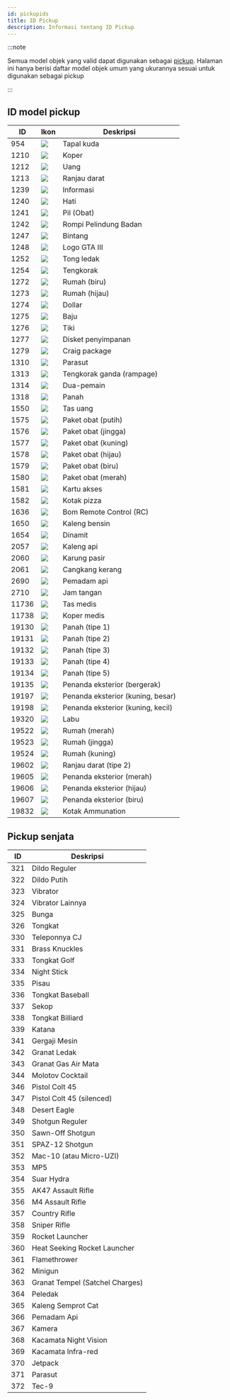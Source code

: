 ```yaml
---
id: pickupids
title: ID Pickup
description: Informasi tentang ID Pickup
---
```


:::note

Semua model objek yang valid dapat digunakan sebagai [pickup](../functions/CreatePickup). Halaman ini hanya berisi daftar model objek umum yang ukurannya sesuai untuk digunakan sebagai pickup

:::

## ID model pickup

| ID    | Ikon                              | Deskripsi                         |
| ----- | --------------------------------- | --------------------------------- |
| 954   | ![](/images/pickups/pickup1.png)  | Tapal kuda                        |
| 1210  | ![](/images/pickups/pickup2.png)  | Koper                             |
| 1212  | ![](/images/pickups/pickup3.png)  | Uang                              |
| 1213  | ![](/images/pickups/pickup4.png)  | Ranjau darat                      |
| 1239  | ![](/images/pickups/pickup5.png)  | Informasi                         |
| 1240  | ![](/images/pickups/pickup6.png)  | Hati                              |
| 1241  | ![](/images/pickups/pickup7.png)  | Pil (Obat)                        |
| 1242  | ![](/images/pickups/pickup8.png)  | Rompi Pelindung Badan             |
| 1247  | ![](/images/pickups/pickup9.png)  | Bintang                           |
| 1248  | ![](/images/pickups/pickup10.png) | Logo GTA III                      |
| 1252  | ![](/images/pickups/pickup11.png) | Tong ledak                        |
| 1254  | ![](/images/pickups/pickup12.png) | Tengkorak                         |
| 1272  | ![](/images/pickups/pickup13.png) | Rumah (biru)                      |
| 1273  | ![](/images/pickups/pickup14.png) | Rumah (hijau)                     |
| 1274  | ![](/images/pickups/pickup15.png) | Dollar                            |
| 1275  | ![](/images/pickups/pickup16.png) | Baju                              |
| 1276  | ![](/images/pickups/pickup17.png) | Tiki                              |
| 1277  | ![](/images/pickups/pickup18.png) | Disket penyimpanan                |
| 1279  | ![](/images/pickups/pickup19.png) | Craig package                     |
| 1310  | ![](/images/pickups/pickup20.png) | Parasut                           |
| 1313  | ![](/images/pickups/pickup21.png) | Tengkorak ganda (rampage)         |
| 1314  | ![](/images/pickups/pickup22.png) | Dua-pemain                        |
| 1318  | ![](/images/pickups/pickup23.png) | Panah                             |
| 1550  | ![](/images/pickups/pickup24.png) | Tas uang                          |
| 1575  | ![](/images/pickups/pickup25.png) | Paket obat (putih)                |
| 1576  | ![](/images/pickups/pickup26.png) | Paket obat (jingga)               |
| 1577  | ![](/images/pickups/pickup27.png) | Paket obat (kuning)               |
| 1578  | ![](/images/pickups/pickup28.png) | Paket obat (hijau)                |
| 1579  | ![](/images/pickups/pickup29.png) | Paket obat (biru)                 |
| 1580  | ![](/images/pickups/pickup30.png) | Paket obat (merah)                |
| 1581  | ![](/images/pickups/pickup31.png) | Kartu akses                       |
| 1582  | ![](/images/pickups/pickup32.png) | Kotak pizza                       |
| 1636  | ![](/images/pickups/pickup33.png) | Bom Remote Control (RC)           |
| 1650  | ![](/images/pickups/pickup34.png) | Kaleng bensin                     |
| 1654  | ![](/images/pickups/pickup35.png) | Dinamit                           |
| 2057  | ![](/images/pickups/pickup36.png) | Kaleng api                        |
| 2060  | ![](/images/pickups/pickup37.png) | Karung pasir                      |
| 2061  | ![](/images/pickups/pickup38.png) | Cangkang kerang                   |
| 2690  | ![](/images/pickups/pickup39.png) | Pemadam api                       |
| 2710  | ![](/images/pickups/pickup40.png) | Jam tangan                        |
| 11736 | ![](/images/pickups/pickup41.png) | Tas medis                         |
| 11738 | ![](/images/pickups/pickup42.png) | Koper medis                       |
| 19130 | ![](/images/pickups/pickup43.png) | Panah (tipe 1)                    |
| 19131 | ![](/images/pickups/pickup44.png) | Panah (tipe 2)                    |
| 19132 | ![](/images/pickups/pickup45.png) | Panah (tipe 3)                    |
| 19133 | ![](/images/pickups/pickup46.png) | Panah (tipe 4)                    |
| 19134 | ![](/images/pickups/pickup47.png) | Panah (tipe 5)                    |
| 19135 | ![](/images/pickups/pickup48.png) | Penanda eksterior (bergerak)      |
| 19197 | ![](/images/pickups/pickup49.png) | Penanda eksterior (kuning, besar) |
| 19198 | ![](/images/pickups/pickup50.png) | Penanda eksterior (kuning, kecil) |
| 19320 | ![](/images/pickups/pickup51.png) | Labu                              |
| 19522 | ![](/images/pickups/pickup52.png) | Rumah (merah)                     |
| 19523 | ![](/images/pickups/pickup53.png) | Rumah (jingga)                    |
| 19524 | ![](/images/pickups/pickup54.png) | Rumah (kuning)                    |
| 19602 | ![](/images/pickups/pickup55.png) | Ranjau darat (tipe 2)             |
| 19605 | ![](/images/pickups/pickup56.png) | Penanda eksterior (merah)         |
| 19606 | ![](/images/pickups/pickup57.png) | Penanda eksterior (hijau)         |
| 19607 | ![](/images/pickups/pickup58.png) | Penanda eksterior (biru)          |
| 19832 | ![](/images/pickups/pickup59.png) | Kotak Ammunation                  |

## Pickup senjata

| ID  | Deskripsi                       |
| --- | ------------------------------- |
| 321 | Dildo Reguler                   |
| 322 | Dildo Putih                     |
| 323 | Vibrator                        |
| 324 | Vibrator Lainnya                |
| 325 | Bunga                           |
| 326 | Tongkat                         |
| 330 | Teleponnya CJ                   |
| 331 | Brass Knuckles                  |
| 333 | Tongkat Golf                    |
| 334 | Night Stick                     |
| 335 | Pisau                           |
| 336 | Tongkat Baseball                |
| 337 | Sekop                           |
| 338 | Tongkat Billiard                |
| 339 | Katana                          |
| 341 | Gergaji Mesin                   |
| 342 | Granat Ledak                    |
| 343 | Granat Gas Air Mata             |
| 344 | Molotov Cocktail                |
| 346 | Pistol Colt 45                  |
| 347 | Pistol Colt 45 (silenced)       |
| 348 | Desert Eagle                    |
| 349 | Shotgun Reguler                 |
| 350 | Sawn-Off Shotgun                |
| 351 | SPAZ-12 Shotgun                 |
| 352 | Mac-10 (atau Micro-UZI)         |
| 353 | MP5                             |
| 354 | Suar Hydra                      |
| 355 | AK47 Assault Rifle              |
| 356 | M4 Assault Rifle                |
| 357 | Country Rifle                   |
| 358 | Sniper Rifle                    |
| 359 | Rocket Launcher                 |
| 360 | Heat Seeking Rocket Launcher    |
| 361 | Flamethrower                    |
| 362 | Minigun                         |
| 363 | Granat Tempel (Satchel Charges) |
| 364 | Peledak                         |
| 365 | Kaleng Semprot Cat              |
| 366 | Pemadam Api                     |
| 367 | Kamera                          |
| 368 | Kacamata Night Vision           |
| 369 | Kacamata Infra-red              |
| 370 | Jetpack                         |
| 371 | Parasut                         |
| 372 | Tec-9                           |
